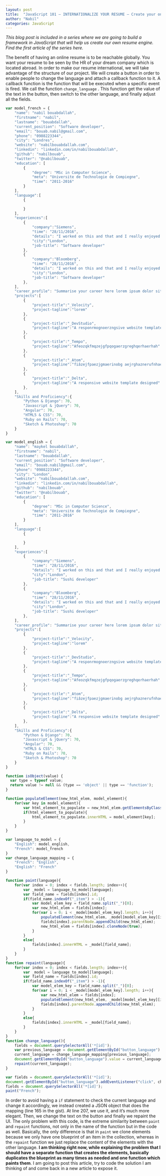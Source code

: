 ```yaml
---
layout: post
title:  "JavaScript 101 — INTERNATIONALIZE YOUR RESUME — Create your online resume that will land your dream job — Part 4"
author: "Nabil"
categories: JavaScript
---
```

_This blog post is included in a series where we are going to build a framework in JavaScript that will help us create our own resume engine. Find the first article of the series here._

The benefit of having an online resume is to be reachable globally. You want your resume to be seen by the HR of your dream company which is located abroad. In order to make our resume international, we will take advantage of the structure of our project. We will create a button in order to enable people to change the language and attach a callback function to it. A callback function is the function that will be executed when a specific event is fired. We call the function `change_language` . This function get the value of the text in the button, then switch to the other language, and finally adjust all the fields.

```javascript
var model_french = {
	"name": "nabil bouabdallah",
	"firstname": "nabil",
	"lastname": "bouabdallah",
	"current_position": "Software developer",
	"email": "bouab.nabil@gmail.com",
	"phone": "0988223344",
	"city": "Londres",
	"website": "nabilbouabdallah.com",
	"linkedin": "linkedin.com/in/nabilbouabdallah",
	"github": "nabilbouab",
	"twitter": "@nabilbouab",
	"education": [
		{
			"degree": "MSc in Computer Science",
			"meta": "Universite de Technologie de Compiegne",
			"time": "2011-2016"
		}
	],
	"language":[
		{

		}
	],
	"experiences":[
		{
			"company":"Siemens",
			"time": "28/11/2016",
			"details": "I worked on this and that and I really enjoyed it.",
			"city":"London",
			"job-title": "Software developer"
		},
		{
			"company":"Bloomberg",
			"time": "28/11/2016",
			"details": "I worked on this and that and I really enjoyed it.",
			"city":"London",
			"job-title": "Software developer"
		},
	],
	"career_profile": "Summarise your career here lorem ipsum dolor sit amet",
	"projects":[
		{
			"project-title":"_Velocity",
			"project-tagline":"lorem"
		},
		{
			"project-title":"_DevStudio",
			"project-tagline":"A responrmognoerzngsive website template designed"
		},
		{
			"project-title":"_Tempo",
			"project-tagline":"Afeozqkfmqzejgfpqogaerzgreghqerhaerhah"
		},
		{
			"project-title":"_Atom",
			"project-tagline":"fiâzejfpaezjgmaerinobg aejrghaznerufnhaezpghnzpegi erghp rz"
		},
		{
			"project-title":"_Delta",
			"project-tagline":"A responsive website template designed"
		},
	],
	"Skills and Proficiency":{
		"Python & Django": 70,
		"Javascript & jQuery": 70,
		"Angular": 70,
		"HTML5 & CSS": 70,
		"Ruby on Rails": 70,
		"Sketch & Photoshop": 70
	}
}

var model_english = {
	"name": "maykel bouabdallah",
	"firstname": "nabil",
	"lastname": "bouabdallah",
	"current_position": "Software developer",
	"email": "bouab.nabil@gmail.com",
	"phone": "0988223344",
	"city": "London",
	"website": "nabilbouabdallah.com",
	"linkedin": "linkedin.com/in/nabilbouabdallah",
	"github": "nabilbouab",
	"twitter": "@nabilbouab",
	"education": [
		{
			"degree": "MSc in Computer Science",
			"meta": "Universite de Technologie de Compiegne",
			"time": "2011-2016"
		}
	],
	"language":[
		{

		}
	],
	"experiences":[
		{
			"company":"Siemens",
			"time": "28/11/2016",
			"details": "I worked on this and that and I really enjoyed it.",
			"city":"London",
			"job-title": "Sushi developer"
		},
		{
			"company":"Bloomberg",
			"time": "28/11/2016",
			"details": "I worked on this and that and I really enjoyed it.",
			"city":"London",
			"job-title": "Sushi developer"
		},
	],
	"career_profile": "Summarise your career here lorem ipsum dolor sit amet",
	"projects":[
		{
			"project-title":"_Velocity",
			"project-tagline":"lorem"
		},
		{
			"project-title":"_DevStudio",
			"project-tagline":"A responrmognoerzngsive website template designed"
		},
		{
			"project-title":"_Tempo",
			"project-tagline":"Afeozqkfmqzejgfpqogaerzgreghqerhaerhah"
		},
		{
			"project-title":"_Atom",
			"project-tagline":"fiâzejfpaezjgmaerinobg aejrghaznerufnhaezpghnzpegi erghp rz"
		},
		{
			"project-title":"_Delta",
			"project-tagline":"A responsive website template designed"
		},
	],
	"Skills and Proficiency":{
		"Python & Django": 70,
		"Javascript & jQuery": 70,
		"Angular": 70,
		"HTML5 & CSS": 70,
		"Ruby on Rails": 70,
		"Sketch & Photoshop": 70
	}
}

function isObject(value) {
  var type = typeof value;
  return value != null && (type == 'object' || type == 'function');
}

function populateElement(new_html_elem, model_element){
	for(var key in model_element){
		var html_element_to_populate = new_html_elem.getElementsByClassName(key)[0];
		if(html_element_to_populate){
			html_element_to_populate.innerHTML = model_element[key];
		}
	}
}

var language_to_model = {
	"English": model_english,
	"French": model_french
}
var change_language_mapping = {
	"French": "English",
	"English": "French"
}

function paint(language){
	for(var index = 0; index < fields.length; index++){
		var _model = language_to_model[language];
		var field_name = fields[index].id;
		if(field_name.indexOf("_item") > -1){
			var model_elem_key = field_name.split("_")[0];
			var new_html_elem = fields[index];
			for(var i = 0; i < _model[model_elem_key].length; i++){
				populateElement(new_html_elem, _model[model_elem_key][i]);
				fields[index].parentNode.appendChild(new_html_elem);
				new_html_elem = fields[index].cloneNode(true);
			}
		}
		else{
			fields[index].innerHTML = _model[field_name];
		}
	}
}
function repaint(language){
	for(var index = 0; index < fields.length; index++){
		var _model = language_to_model[language];
		var field_name = fields[index].id;
		if(field_name.indexOf("_item") > -1){
			var model_elem_key = field_name.split("_")[0];
			for(var i = 0; i < _model[model_elem_key].length; i++){
				var new_html_elem = fields[index];
				populateElement(new_html_elem, _model[model_elem_key][i]);
				fields[index].parentNode.appendChild(new_html_elem);
			}
		}
		else{
			fields[index].innerHTML = _model[field_name];
		}
	}
}
function change_language(){
	fields = document.querySelectorAll('*[id]');
	var previous_language = document.getElementById("button_language").value;
	current_language = change_language_mapping[previous_language];
	document.getElementById("button_language").value = current_language;
	repaint(current_language);
}

var fields = document.querySelectorAll('*[id]');
document.getElementById("button_language").addEventListener("click", change_language);
fields = document.querySelectorAll('*[id]');
paint("French");
```

In order to avoid having a `if` statement to check the current language and change it accordingly, we instead created a JSON object that does the mapping (line 165 in the gist). At line 207, we use it, and it’s much more elegant. Then, we change the text on the button and finally we repaint the UI. The only problem with this code, is the extreme similarity between `paint` and `repaint` functions, not only in the name of the function but in the code as well. Basically, the only difference is that in `paint` we clone elements because we only have one blueprint of an item in the collection, whereas in the `repaint` function we just replace the content of the elements with the other language. **I am thinking right now, while explaining the problem that I should have a separate function that creates the elements, basically duplicates the blueprint as many times as needed and one function which paints them**. I am going to post this article, try to code the solution I am thinking of and come back in a new article to expose it.
